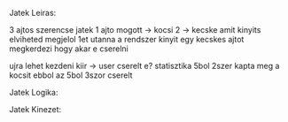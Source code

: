 Jatek Leiras:

3 ajtos szerencse jatek
1 ajto mogott -> kocsi
2 -> kecske
amit kinyits elviheted
megjelol 1et
utanna a rendszer kinyit egy kecskes ajtot
megkerdezi hogy akar e cserelni

ujra lehet kezdeni
kiir -> user cserelt e? 
statisztika
5bol 2szer kapta meg a kocsit
ebbol az 5bol 3szor cserelt

Jatek Logika:

Jatek Kinezet:
